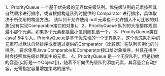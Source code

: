 1、PriorityQueue 一个基于优先级的无界优先级队列。优先级队列的元素按照其自然顺序进行排序，或者根据构造队列时提供的 Comparator 进行排序，具体取决于所使用的构造方法。
该队列不允许使用 null 元素也不允许插入不可比较的对象(没有实现Comparable接口的对象)。
2、PriorityQueue 队列的头指排序规则最小那个元素。如果多个元素都是最小值则随机选一个。
3、PriorityQueue类在Java1.5中引入。PriorityQueue是基于优先堆的一个无界队列，这个优先队列中的元素可以默认自然排序或者通过提供的Comparator（比较器）在队列实例化的时排序。
 要求使用Java Comparable和Comparator接口给对象排序，并且在排序时会按照优先级处理其中的元素。
4、PriorityQueue 是一个无界队列，但是初始的容量(实际是一个Object[])，随着不断向优先级队列添加元素，其容量会自动扩容，无需指定容量增加策略的细节。
